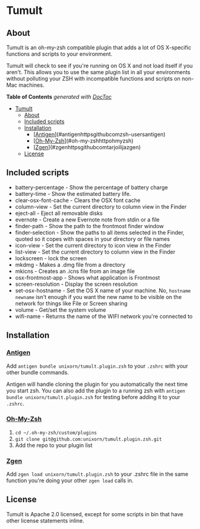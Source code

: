 # Tumult

## About

Tumult is an oh-my-zsh compatible plugin that adds a lot of OS X-specific functions and scripts to your environment.

Tumult will check to see if you're running on OS X and not load itself if you aren't. This allows you to use the same plugin list in all your environments without polluting your ZSH with incompatible functions and scripts on non-Mac machines.

<!-- START doctoc generated TOC please keep comment here to allow auto update -->
<!-- DON'T EDIT THIS SECTION, INSTEAD RE-RUN doctoc TO UPDATE -->
**Table of Contents**  *generated with [DocToc](https://github.com/thlorenz/doctoc)*

- [Tumult](#tumult)
  - [About](#about)
  - [Included scripts](#included-scripts)
  - [Installation](#installation)
    - [[Antigen](https://github.com/zsh-users/antigen)](#antigenhttpsgithubcomzsh-usersantigen)
    - [[Oh-My-Zsh](http://ohmyz.sh/)](#oh-my-zshhttpohmyzsh)
    - [[Zgen](https://github.com/tarjoilija/zgen)](#zgenhttpsgithubcomtarjoilijazgen)
  - [License](#license)

<!-- END doctoc generated TOC please keep comment here to allow auto update -->

## Included scripts

* battery-percentage - Show the percentage of battery charge
* battery-time - Show the estimated battery life.
* clear-osx-font-cache - Clears the OSX font cache
* column-view - Set the current directory to column view in the Finder
* eject-all - Eject all removable disks
* evernote - Create a new Evernote note from stdin or a file
* finder-path - Show the path to the frontmost finder window
* finder-selection - Show the paths to all items selected in the Finder, quoted so it copes with spaces in your directory or file names
* icon-view - Set the current directory to icon view in the Finder
* list-view - Set the current directory to column view in the Finder
* lockscreen - lock the screen
* mkdmg - Makes a .dmg file from a directory
* mkicns - Creates an .icns file from an image file
* osx-frontmost-app - Shows what application is Frontmost
* screen-resolution - Display the screen resolution
* set-osx-hostname - Set the OS X name of your machine. No, `hostname newname` isn't enough if you want the new name to be visible on the network for things like File or Screen sharing
* volume - Get/set the system volume
* wifi-name - Returns the name of the WIFI network you're connected to

## Installation

### [Antigen](https://github.com/zsh-users/antigen)

Add `antigen bundle unixorn/tumult.plugin.zsh` to your `.zshrc` with your other bundle commands.

Antigen will handle cloning the plugin for you automatically the next time you start zsh. You can also add the plugin to a running zsh with `antigen bundle unixorn/tumult.plugin.zsh` for testing before adding it to your `.zshrc`.

### [Oh-My-Zsh](http://ohmyz.sh/)

1. `cd ~/.oh-my-zsh/custom/plugins`
2. `git clone git@github.com:unixorn/tumult.plugin.zsh.git`
3. Add the repo to your plugin list

### [Zgen](https://github.com/tarjoilija/zgen)

Add `zgen load unixorn/tumult.plugin.zsh` to your .zshrc file in the same function you're doing your other `zgen load` calls in.

## License

Tumult is Apache 2.0 licensed, except for some scripts in bin that have other license statements inline.
